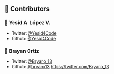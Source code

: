 

## :busts_in_silhouette: Contributors

### :bust_in_silhouette: Yesid A. López V.
* Twitter: <a href="https://twitter.com/Yesid4Code">@Yesid4Code</a>
* Github:  [@Yesid4Code](https://github.com/Yesid4Code)

### :bust_in_silhouette: Brayan Ortiz
* Twitter: [@Bryano_13](https://twitter.com/Bryano_13)
* Github: [@bryano13](https://github.com/bryano13)
https://twitter.com/Bryano_13